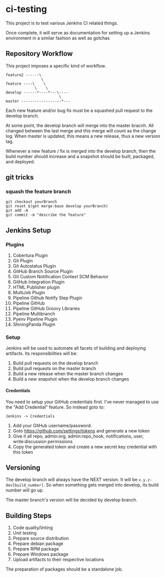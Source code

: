 # ci-testing
This project is to test various Jenkins CI related things.

Once complete, it will serve as documentation for setting up a Jenkins environment in a similar fashion as well as gotchas

## Repository Workflow

This project imposes a specific kind of workflow.


```
feature2 ------\
                \
feature ----\    \
             \    \
develop ------*----*---\----
                        \
master ------------------*---
```

Each new feature and/or bug fix must be a squashed pull request to the develop branch.

At some point, the develop branch will merge into the master bracnh. All changed between the last merge and this merge will count as the change log. When master is updated, this means a new release, thus a new version tag.

Whenever a new feature / fix is merged into the develop branch, then the build number should increase and a snapshot should be built, packaged, and deployed.

## git tricks

### squash the feature branch

```
git checkout yourBranch
git reset $(get merge-base develop yourBranch)
git add -A
git commit -m "describe the feature"
```

## Jenkins Setup

### Plugins

1. Cobertura Plugin
2. Git Plugin
3. Git Autostatus Plugin
4. GitHub Branch Source Plugin
5. Git Custom Notification Context SCM Behavior
6. GitHub Integration Plugin
7. HTML Publisher plugin
8. MultiJob Plugin
9. Pipeline Github Notify Step Plugin
10. Pipeline GitHub
11. Pipeline GitHub Groovy Libraries
12. Pipeline Multibranch
13. Pyenv Pipeline Plugin
14. ShiningPanda Plugin

### Setup

Jenkins will be used to automate all facets of building and deploying artifacts. Its responsibilities will be:

1. Build pull requests on the develop branch
2. Build pull requests on the master branch
3. Build a new release when the master branch changes
4. Build a new snapshot when the develop branch changes


#### Credentials

You need to setup your GitHub credentials first. I've never managed to use the "Add Credential" feature. So instead goto to:

`Jenkins -> Credentials`

1. Add your GitHub username/password.
2. Goto https://github.com/settings/tokens and generate a new token
3. Give it all repo, admin:org, admin:repo_hook, notifications, user, write:discussion permissions
4. Copy the generated token and create a new secret key credential with this token

## Versioning

The develop branch will always have the NEXT version. It will be `x.y.z-dev[build_number]`. So when something gets merged into develop, its build number will go up.

The master branch's version will be decided by develop branch.

## Building Steps

1. Code quality/linting
2. Unit testing
3. Prepare source distribution
4. Prepare debian package
5. Prepare RPM package
6. Prepare Windows package
7. Upload artifacts to their respective locations


The preparation of packages should be a standalone job.
